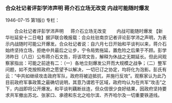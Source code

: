 ### 合众社记者评彭学沛声明  蒋介石立场无改变  内战可能随时爆发

1946-07-15
第1版()
专栏：

　　合众社记者评彭学沛声明
　  蒋介石立场无改变
　　内战可能随时爆发
    【新华社延安十二日电】据沪联合晚报载：合众社驻南京记者评论彭学沛之声明，为表示内战随时可能公开爆发。合众社记者说：自六月七日开始和平谈判以来，蒋介石始终坚持立场，拒绝中共最后之让步，宁令局势拖延，置危险之后果于不顾。彭学沛昨日（八日）公布蒋介石文告，将该项文告，解释为休战之无期延长。但此间观察家指出：可能之前途有二：（一）各地立刻爆发公开而大规模之战争；（二）整军问题，如不克按照政府之愿望予以解决，一切已订之协定，均将化为泡影。彭氏有云：“中共如继续攻击政府军队，政府将被迫抵抗，并施行反攻”。观察家认为此乃目前政府军事政策之最确切说明，其意乃谓若干区域，政府均认为在共军“攻击”之下，内战即将公开爆发。和平谈判藕断丝连，但众信很少良好结果，因政府坚持要求共军撤出苏北、张家口、承德和东北之哈尔滨、齐齐哈尔及一切重要铁道线。
